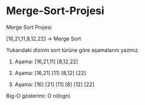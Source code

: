 # Merge-Sort-Projesi
Merge Sort Projesi

[16,21,11,8,12,22] -> Merge Sort

Yukarıdaki dizinin sort türüne göre aşamalarını yazınız.

1. Aşama: [16,21,11] [8,12,22]

2. Aşama: [16,21] [11] [8,12] [22]

3. Aşama: [16] [21] [11] [8] [12] [22]

Big-O gösterimi: O n(logn)
